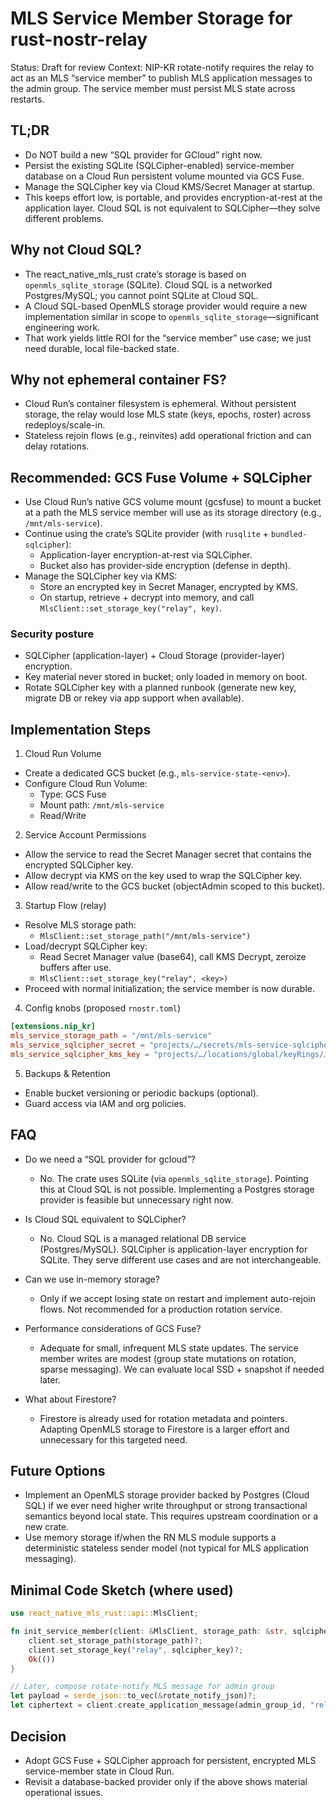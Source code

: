 # MLS Service Member Storage for rust-nostr-relay

Status: Draft for review
Context: NIP-KR rotate-notify requires the relay to act as an MLS “service member” to publish MLS application messages to the admin group. The service member must persist MLS state across restarts.

## TL;DR

- Do NOT build a new “SQL provider for GCloud” right now.
- Persist the existing SQLite (SQLCipher-enabled) service-member database on a Cloud Run persistent volume mounted via GCS Fuse.
- Manage the SQLCipher key via Cloud KMS/Secret Manager at startup.
- This keeps effort low, is portable, and provides encryption-at-rest at the application layer. Cloud SQL is not equivalent to SQLCipher—they solve different problems.

## Why not Cloud SQL?

- The react_native_mls_rust crate’s storage is based on `openmls_sqlite_storage` (SQLite). Cloud SQL is a networked Postgres/MySQL; you cannot point SQLite at Cloud SQL.
- A Cloud SQL-based OpenMLS storage provider would require a new implementation similar in scope to `openmls_sqlite_storage`—significant engineering work.
- That work yields little ROI for the “service member” use case; we just need durable, local file-backed state.

## Why not ephemeral container FS?

- Cloud Run’s container filesystem is ephemeral. Without persistent storage, the relay would lose MLS state (keys, epochs, roster) across redeploys/scale-in.
- Stateless rejoin flows (e.g., reinvites) add operational friction and can delay rotations.

## Recommended: GCS Fuse Volume + SQLCipher

- Use Cloud Run’s native GCS volume mount (gcsfuse) to mount a bucket at a path the MLS service member will use as its storage directory (e.g., `/mnt/mls-service`).
- Continue using the crate’s SQLite provider (with `rusqlite` + `bundled-sqlcipher`):
  - Application-layer encryption-at-rest via SQLCipher.
  - Bucket also has provider-side encryption (defense in depth).
- Manage the SQLCipher key via KMS:
  - Store an encrypted key in Secret Manager, encrypted by KMS.
  - On startup, retrieve + decrypt into memory, and call `MlsClient::set_storage_key("relay", key)`.

### Security posture

- SQLCipher (application-layer) + Cloud Storage (provider-layer) encryption.
- Key material never stored in bucket; only loaded in memory on boot.
- Rotate SQLCipher key with a planned runbook (generate new key, migrate DB or rekey via app support when available).

## Implementation Steps

1) Cloud Run Volume
- Create a dedicated GCS bucket (e.g., `mls-service-state-<env>`).
- Configure Cloud Run Volume:
  - Type: GCS Fuse
  - Mount path: `/mnt/mls-service`
  - Read/Write

2) Service Account Permissions
- Allow the service to read the Secret Manager secret that contains the encrypted SQLCipher key.
- Allow decrypt via KMS on the key used to wrap the SQLCipher key.
- Allow read/write to the GCS bucket (objectAdmin scoped to this bucket).

3) Startup Flow (relay)
- Resolve MLS storage path:
  - `MlsClient::set_storage_path("/mnt/mls-service")`
- Load/decrypt SQLCipher key:
  - Read Secret Manager value (base64), call KMS Decrypt, zeroize buffers after use.
  - `MlsClient::set_storage_key("relay", <key>)`
- Proceed with normal initialization; the service member is now durable.

4) Config knobs (proposed `rnostr.toml`)
```toml
[extensions.nip_kr]
mls_service_storage_path = "/mnt/mls-service"
mls_service_sqlcipher_secret = "projects/…/secrets/mls-service-sqlcipher/versions/latest"
mls_service_sqlcipher_kms_key = "projects/…/locations/global/keyRings/…/cryptoKeys/…"
```

5) Backups & Retention
- Enable bucket versioning or periodic backups (optional).
- Guard access via IAM and org policies.

## FAQ

- Do we need a “SQL provider for gcloud”?
  - No. The crate uses SQLite (via `openmls_sqlite_storage`). Pointing this at Cloud SQL is not possible. Implementing a Postgres storage provider is feasible but unnecessary right now.

- Is Cloud SQL equivalent to SQLCipher?
  - No. Cloud SQL is a managed relational DB service (Postgres/MySQL). SQLCipher is application-layer encryption for SQLite. They serve different use cases and are not interchangeable.

- Can we use in-memory storage?
  - Only if we accept losing state on restart and implement auto-rejoin flows. Not recommended for a production rotation service.

- Performance considerations of GCS Fuse?
  - Adequate for small, infrequent MLS state updates. The service member writes are modest (group state mutations on rotation, sparse messaging). We can evaluate local SSD + snapshot if needed later.

- What about Firestore?
  - Firestore is already used for rotation metadata and pointers. Adapting OpenMLS storage to Firestore is a larger effort and unnecessary for this targeted need.

## Future Options

- Implement an OpenMLS storage provider backed by Postgres (Cloud SQL) if we ever need higher write throughput or strong transactional semantics beyond local state. This requires upstream coordination or a new crate.
- Use memory storage if/when the RN MLS module supports a deterministic stateless sender model (not typical for MLS application messaging).

## Minimal Code Sketch (where used)

```rust
use react_native_mls_rust::api::MlsClient;

fn init_service_member(client: &MlsClient, storage_path: &str, sqlcipher_key: &str) -> anyhow::Result<()> {
    client.set_storage_path(storage_path)?;
    client.set_storage_key("relay", sqlcipher_key)?;
    Ok(())
}

// Later, compose rotate-notify MLS message for admin group
let payload = serde_json::to_vec(&rotate_notify_json)?;
let ciphertext = client.create_application_message(admin_group_id, "relay", &payload)?;
```

## Decision

- Adopt GCS Fuse + SQLCipher approach for persistent, encrypted MLS service-member state in Cloud Run.
- Revisit a database-backed provider only if the above shows material operational issues.
